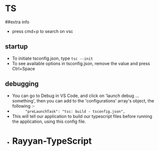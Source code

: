 # TS
##extra info
- press cmd+p to search on vsc  
## startup
- To initiate tsconfig.json, type `tsc --init`
- To see available options in tsconfig.json, remove the value and press Ctrl+Space
## debugging
- You can go to Debug in VS Code, and click on 'launch debug ... something', then you can add  to the 'configurations' array's object, the following :-
- `      "preLaunchTask": "tsc: build - tsconfig.json",`
- This will tell our application to build our typescript files before running the application, using this config file.
- # Rayyan-TypeScript
